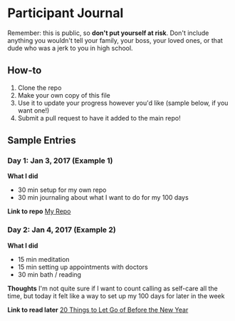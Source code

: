 # Participant Journal

Remember: this is public, so **don't put yourself at risk**. Don't include anything you wouldn't tell your family, your boss, your loved ones, or that dude who was a jerk to you in high school.

## How-to

1. Clone the repo
2. Make your own copy of this file
3. Use it to update your progress however you'd like (sample below, if you want one!)
4. Submit a pull request to have it added to the main repo!

## Sample Entries

### Day 1: Jan 3, 2017 (Example 1)

**What I did**

- 30 min setup for my own repo
- 30 min journaling about what I want to do for my 100 days

**Link to repo** [My Repo](https://github.com/jwithington/100-days-of-healthing)

### Day 2: Jan 4, 2017 (Example 2)

**What I did**

- 15 min meditation
- 15 min setting up appointments with doctors
- 30 min bath / reading

**Thoughts** I'm not quite sure if I want to count calling as self-care all the time, but today it felt like a way to set up my 100 days for later in the week

**Link to read later** [20 Things to Let Go of Before the New Year](https://www.instapaper.com/read/837334091)
